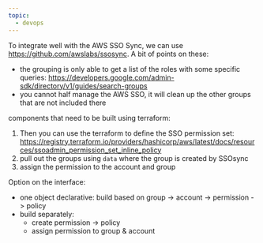 ```yaml
---
topic:
  - devops
---
```

To integrate well with the AWS SSO Sync, we can use https://github.com/awslabs/ssosync. A bit of points on these:
- the grouping is only able to get a list of the roles with some specific queries: https://developers.google.com/admin-sdk/directory/v1/guides/search-groups
- you cannot half manage the AWS SSO, it will clean up the other groups that are not included there

components that need to be built using terraform:
1. Then you can use the terraform to define the SSO permission set: https://registry.terraform.io/providers/hashicorp/aws/latest/docs/resources/ssoadmin_permission_set_inline_policy
2. pull out the groups using `data` where the group is created by SSOsync
3. assign the permission to the account and group

Option on the interface:
- one object declarative: build based on group -> account -> permission -> policy
- build separately:
	- create permission -> policy
	- assign permission to group & account
